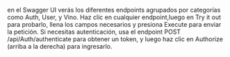 en el Swagger UI verás los diferentes endpoints agrupados por categorías como Auth, User, y Vino.
Haz clic en cualquier endpoint,luego en Try it out para probarlo, llena los campos necesarios y presiona Execute para enviar la petición.
Si necesitas autenticación, usa el endpoint POST /api/Auth/authenticate para obtener un token, y luego haz clic en Authorize (arriba a la derecha) para ingresarlo. 
